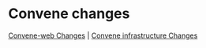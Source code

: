 # Convene changes

[Convene-web Changes](convene-web/CHANGELOG.md) | [Convene infrastructure Changes](infrastructure/CHANGELOG.md)
